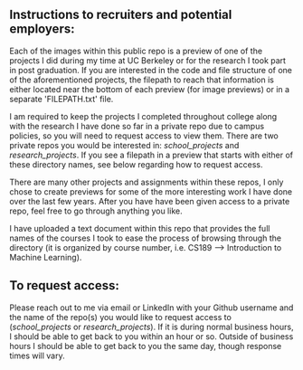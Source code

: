 ## **Instructions to recruiters and potential employers:**

Each of the images within this public repo is a preview of one of the projects I did during my time at UC Berkeley or for the research I took part in post graduation. If you are interested in the code and file structure of one of the aforementioned projects, the filepath to reach that information is either located near the bottom of each preview (for image previews) or in a separate 'FILEPATH.txt' file. 

I am required to keep the projects I completed throughout college along with the research I have done so far in a private repo due to campus policies, so you will need to request access to view them. There are two private repos you would be interested in: *school_projects* and *research_projects*. If you see a filepath in a preview that starts with either of these directory names, see below regarding how to request access.

There are many other projects and assignments within these repos, I only chose to create previews for some of the more interesting work I have done over the last few years. After you have have been given access to a private repo, feel free to go through anything you like.

I have uploaded a text document within this repo that provides the full names of the courses I took to ease the process of browsing through the directory (it is organized by course number, i.e. CS189 --> Introduction to Machine Learning).

## **To request access:**

Please reach out to me via email or LinkedIn with your Github username and the name of the repo(s) you would like to request access to (*school_projects* or *research_projects*). If it is during normal business hours, I should be able to get back to you within an hour or so. Outside of business hours I should be able to get back to you the same day, though response times will vary.

